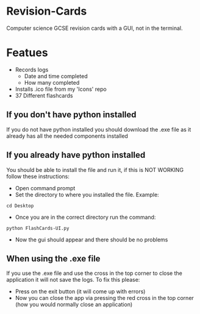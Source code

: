# Revision-Cards
Computer science GCSE revision cards with a GUI, not in the terminal.

# Featues
- Records logs
    - Date and time completed
    - How many completed
- Installs .ico file from my 'Icons' repo
- 37 Different flashcards

## If you don't have python installed
If you do not have python installed you should download the .exe file as it already has all the needed components installed

## If you already have python installed
You should be able to install the file and run it, if this is NOT WORKING follow these instructions:
- Open command prompt
- Set the directory to where you installed the file. Example:
```text
cd Desktop
```
- Once you are in the correct directory run the command:
```text
python FlashCards-UI.py
```
- Now the gui should appear and there should be no problems

## When using the .exe file
If you use the .exe file and use the cross in the top corner to close the application it will not save the logs. To fix this please:
- Press on the exit button (it will come up with errors)
- Now you can close the app via pressing the red cross in the top corner (how you would normally close an application)
